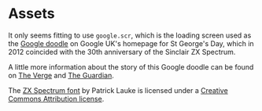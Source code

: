# Assets

It only seems fitting to use `google.scr`, which is the loading screen used as
the [Google doodle][] on Google UK's homepage for St George's Day, which in 2012
coincided with the 30th anniversary of the Sinclair ZX Spectrum.

A little more information about the story of this Google doodle can be found on
[The Verge][] and [The Guardian][].

The [ZX Spectrum font][] by Patrick Lauke is licensed under a [Creative Commons
Attribution license][CC-BY-3.0]. 

[Google doodle]: https://www.google.com/doodles/st-georges-day-the-30th-anniversary-of-the-zx-spectrum
[The Verge]: https://www.theverge.com/2012/4/23/2968337/sinclair-zx-spectrum-30th-anniversary-google-doodle
[The Guardian]: https://www.theguardian.com/technology/2012/apr/23/zx-spectrum-st-georges-day
[ZX Spectrum font]: https://fontstruct.com/fontstructions/show/1398596
[CC-BY-3.0]: http://creativecommons.org/licenses/by/3.0/